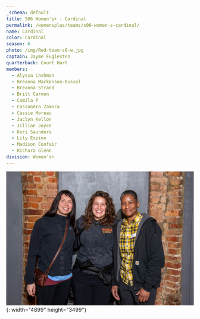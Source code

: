 ```yaml
---
_schema: default
title: S06 Women's+ - Cardinal
permalink: /womensplus/teams/s06-women-s-cardinal/
name: Cardinal
color: Cardinal
season: 6
photo: /img/Red-team-s6-w.jpg
captain: Jayme Fuglesten
quarterback: Court Hart
members:
  - Alyssa Cashman
  - Breanna Markenson-Bussel
  - Breanna Strand
  - Britt Carmon
  - Camila P
  - Cassandra Zamora
  - Cassie Moreau
  - Jaclyn Kellon
  - Jillian Joyce
  - Kori Saunders
  - Lily Espino
  - Madison Confair
  - Richara Glenn
division: Women's+
---
```

![](/img/da2-7095.jpg){: width="4899" height="3499"}